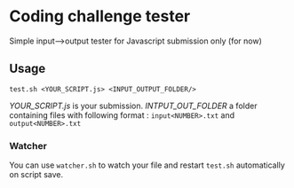 # Coding challenge tester

Simple input-->output tester for Javascript submission only (for now)

## Usage

`test.sh <YOUR_SCRIPT.js> <INPUT_OUTPUT_FOLDER/>`

*YOUR_SCRIPT.js* is your submission.
*INTPUT_OUT_FOLDER* a folder containing files with following format : `input<NUMBER>.txt` and `output<NUMBER>.txt`

### Watcher

You can use `watcher.sh` to watch your file and restart `test.sh` automatically on script save.